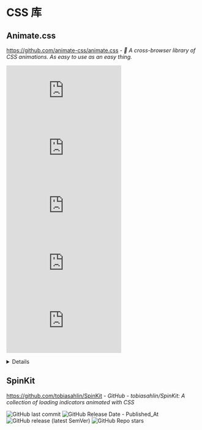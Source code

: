 # CSS 库

## Animate.css

https://github.com/animate-css/animate.css - *🍿 A cross-browser library of CSS animations. As easy to use as an easy thing.*

![GitHub last commit](https://img.shields.io/github/last-commit/animate-css/animate.css?color=blue&logo=github)
![GitHub Release Date](https://img.shields.io/github/release-date/animate-css/animate.css?logo=github)
![GitHub release (latest SemVer)](https://img.shields.io/github/v/release/animate-css/animate.css?logo=github)
![npm](https://img.shields.io/npm/v/animate.css?logo=npm)
![GitHub Repo stars](https://img.shields.io/github/stars/animate-css/animate.css?style=social)

<details markdown='1'>

1. https://www.cnblogs.com/mmzuo-798/p/10882408.html - *vue实现滚动条滚到相应高度触发动画的操作*

2. https://www.cnblogs.com/tcz1018/p/15209291.html - *vue使用动画animate*

3. https://www.cnblogs.com/suwanbin/p/13200296.html - *VUE项目中集成AnimateCSS动画（2020.6.28 亲测可用）*

4. https://www.jianshu.com/p/2e0b2f8d40cf - *vue中使用animate.css实现动画*

5. https://www.cnblogs.com/duanzhenzhen/p/11057361.html - *vue页面滚动监听*

</details>

## SpinKit

https://github.com/tobiasahlin/SpinKit - *GitHub - tobiasahlin/SpinKit: A collection of loading indicators animated with CSS*

![GitHub last commit](https://img.shields.io/github/last-commit/tobiasahlin/SpinKit?logo=github&color=blue)
![GitHub Release Date - Published_At](https://img.shields.io/github/release-date/tobiasahlin/SpinKit?display_date=published_at&logo=github)
![GitHub release (latest SemVer)](https://img.shields.io/github/v/release/tobiasahlin/SpinKit?logo=github)
![GitHub Repo stars](https://img.shields.io/github/stars/tobiasahlin/SpinKit?style=social)
